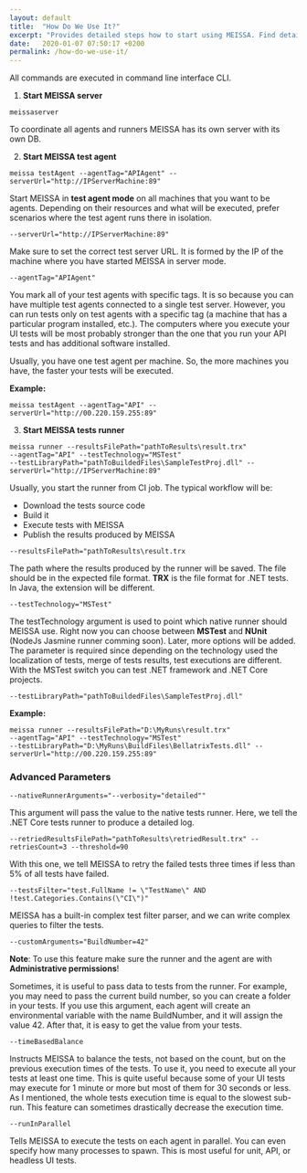 ```yaml
---
layout: default
title:  "How Do We Use It?"
excerpt: "Provides detailed steps how to start using MEISSA. Find detailed explanations for all keywords, available arguments."
date:   2020-01-07 07:50:17 +0200
permalink: /how-do-we-use-it/
---
```

All commands are executed in command line interface CLI.

1. **Start MEISSA server**
```
meissaserver
```

To coordinate all agents and runners MEISSA has its own server with its own DB.


2. **Start MEISSA test agent**
```
meissa testAgent --agentTag="APIAgent" --serverUrl="http://IPServerMachine:89"
```

Start MEISSA in **test agent mode** on all machines that you want to be agents. Depending on their resources and what will be executed, prefer scenarios where the test agent runs there in isolation. 
```
--serverUrl="http://IPServerMachine:89"
```
Make sure to set the correct test server URL. It is formed by the IP of the machine where you have started MEISSA in server mode.
```
--agentTag="APIAgent"
```
You mark all of your test agents with specific tags. It is so because you can have multiple test agents connected to a single test server. However, you can run tests only on test agents with a specific tag (a machine that has a particular program installed, etc.). The computers where you execute your UI tests will be most probably stronger than the one that you run your API tests and has additional software installed.

Usually, you have one test agent per machine. So, the more machines you have, the faster your tests will be executed.

**Example:**
```
meissa testAgent --agentTag="API" --serverUrl="http://00.220.159.255:89"
```

3. **Start MEISSA tests runner**
```
meissa runner --resultsFilePath="pathToResults\result.trx" 
--agentTag="API" --testTechnology="MSTest" 
--testLibraryPath="pathToBuildedFiles\SampleTestProj.dll" --serverUrl="http://IPServerMachine:89"
```

Usually, you start the runner from CI job. The typical workflow will be: 
- Download the tests source code
- Build it
- Execute tests with MEISSA
- Publish the results produced by MEISSA

```
--resultsFilePath="pathToResults\result.trx
```
The path where the results produced by the runner will be saved. The file should be in the expected file format. **TRX** is the file format for .NET tests. In Java, the extension will be different.

```
--testTechnology="MSTest"
```
The testTechnology argument is used to point which native runner should MEISSA use. Right now you can choose between **MSTest** and **NUnit** (NodeJs Jasmine runner comming soon). Later, more options will be added. The parameter is required since depending on the technology used the localization of tests, merge of tests results, test executions are different. With the MSTest switch you can test .NET framework and .NET Core projects.
```
--testLibraryPath="pathToBuildedFiles\SampleTestProj.dll"
```

**Example:**
```
meissa runner --resultsFilePath="D:\MyRuns\result.trx"
--agentTag="API" --testTechnology="MSTest" 
--testLibraryPath="D:\MyRuns\BuildFiles\BellatrixTests.dll" --serverUrl="http://00.220.159.255:89"
```
### Advanced Parameters ###
```
--nativeRunnerArguments="--verbosity="detailed""
``` 

This argument will pass the value to the native tests runner. Here, we tell the .NET Core tests runner to produce a detailed log.

```
--retriedResultsFilePath="pathToResults\retriedResult.trx" --retriesCount=3 --threshold=90
```

With this one, we tell MEISSA to retry the failed tests three times if less than 5% of all tests have failed.
```
--testsFilter="test.FullName != \"TestName\" AND !test.Categories.Contains(\"CI\")"
```

MEISSA has a built-in complex test filter parser, and we can write complex queries to filter the tests.
```
--customArguments="BuildNumber=42" 
```
**Note**: To use this feature make sure the runner and the agent are with **Administrative permissions**!

Sometimes, it is useful to pass data to tests from the runner. For example, you may need to pass the current build number, so you can create a folder in your tests. If you use this argument, each agent will create an environmental variable with the name BuildNumber, and it will assign the value 42. After that, it is easy to get the value from your tests.
```
--timeBasedBalance
```

Instructs MEISSA to balance the tests, not based on the count, but on the previous execution times of the tests. To use it, you need to execute all your tests at least one time. This is quite useful because some of your UI tests may execute for 1 minute or more but most of them for 30 seconds or less. As I mentioned, the whole tests execution time is equal to the slowest sub-run. This feature can sometimes drastically decrease the execution time. 
```
--runInParallel
```

Tells MEISSA to execute the tests on each agent in parallel. You can even specify how many processes to spawn. This is most useful for unit, API, or headless UI tests. 